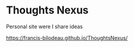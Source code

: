 # Thoughts Nexus

Personal site were I share ideas

https://francis-bilodeau.github.io/ThoughtsNexus/
